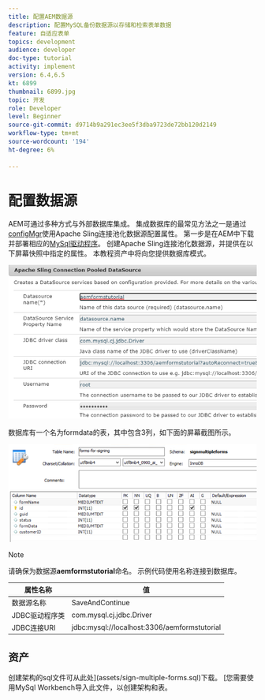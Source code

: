 ```yaml
---
title: 配置AEM数据源
description: 配置MySQL备份数据源以存储和检索表单数据
feature: 自适应表单
topics: development
audience: developer
doc-type: tutorial
activity: implement
version: 6.4,6.5
kt: 6899
thumbnail: 6899.jpg
topic: 开发
role: Developer
level: Beginner
source-git-commit: d9714b9a291ec3ee5f3dba9723de72bb120d2149
workflow-type: tm+mt
source-wordcount: '194'
ht-degree: 6%

---
```


# 配置数据源

AEM可通过多种方式与外部数据库集成。 集成数据库的最常见方法之一是通过[configMgr](http://localhost:4502/system/console/configMgr)使用Apache Sling连接池化数据源配置属性。
第一步是在AEM中下载并部署相应的[MySql驱动程序](https://mvnrepository.com/artifact/mysql/mysql-connector-java)。
创建Apache Sling连接池化数据源，并提供在以下屏幕快照中指定的属性。 本教程资产中将向您提供数据库模式。

![数据源](assets/data-source.PNG)

数据库有一个名为formdata的表，其中包含3列，如下面的屏幕截图所示。

![数据库](assets/data-base.PNG)


>[!NOTE]
>请确保为数据源&#x200B;**aemformstutorial**&#x200B;命名。 示例代码使用名称连接到数据库。

| 属性名称 | 值 |
------------------------|---------------------------------------
| 数据源名称 | SaveAndContinue |
| JDBC驱动程序类 | com.mysql.cj.jdbc.Driver |
| JDBC连接URI | jdbc:mysql://localhost:3306/aemformstutorial |

## 资产

创建架构的sql文件可从此处](assets/sign-multiple-forms.sql)下载。 [您需要使用MySql Workbench导入此文件，以创建架构和表。


